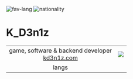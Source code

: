 ![fav-lang](https://img.shields.io/badge/favourite%20language-C%23-blueviolet)
![nationality](https://img.shields.io/badge/nationality-ukrainian-yellow)

# K_D3n1z

<table>
  <tr>
    <td align=center>
      game, software & backend developer<br>
      <a href="http://kd3n1z.com">kd3n1z.com</a>
    </td>
    <td>
      <img src="https://github-readme-stats.vercel.app/api/top-langs/?username=KD3n1z&layout=compact">
    </td>
  </tr>
  <tr>
    <td align=center>
      langs
    </td>
  </tr>
</table>
